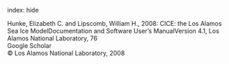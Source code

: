 index: hide

<div class="Citation">

  <div class="Citation-body">
    <div class="Citation-text">Hunke, Elizabeth C. and Lipscomb, William H., 2008: CICE: the Los Alamos Sea Ice ModelDocumentation and Software User’s ManualVersion 4.1, Los Alamos National Laboratory, 76</div>
    <div class="Citation-links">
      <div class="CitationLink" data-href="https://scholar.google.com/scholar?q=CICE%3A+the+Los+Alamos+Sea+Ice+ModelDocumentation+and+Software+User%E2%80%99s+ManualVersion+4.1">
        <div class="CitationLink-icon CitationLink-Scholar"></div>
        <div class="CitationLink-text">Google Scholar</div>
      </div>
    </div>
  </div>
</div>


<div class="Citation-copy">
&copy; Los Alamos National Laboratory, 2008
</div>